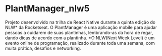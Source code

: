 # PlantManager_nlw5
Projeto desenvolvido na trilha de React Native durante a quinta edição do NLW* da Rocketseat. O PlantManager é uma aplicação mobile para ajudar pessoas a cuidarem de suas plantinhas, lembrando-as da hora de regar, dando dicas de acordo com a plantinha.   *O NLW(Next Week Level) é um evento online de programação, realizado durante toda uma semana, com muita prática, desafios e networking.
